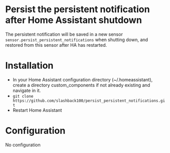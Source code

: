 # Persist the persistent notification after Home Assistant shutdown
The persistent notification will be saved in a new sensor `sensor.persist_persistent_notifications` when shutting down, and restored from this sensor after HA has restarted.

# Installation
- In your Home Assistant configuration directory (~/.homeassistant), create a directory custom_components if not already existing and navigate in it.
- `git clone https://github.com/slashback100/persist_persistent_notifications.git`
- Restart Home Assistant

# Configuration
No configuration

